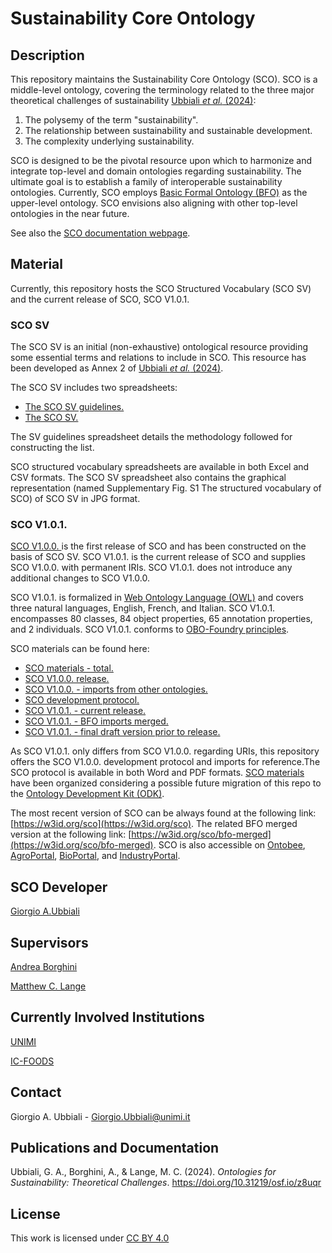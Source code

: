 # Sustainability Core Ontology

## Description

This repository maintains the Sustainability Core Ontology (SCO). SCO is a middle-level ontology, covering the terminology related to the three major theoretical challenges of sustainability [Ubbiali *et al.* (2024)](https://doi.org/10.31219/osf.io/z8uqr ):
1) The polysemy of the term "sustainability".
2) The relationship between sustainability and sustainable development.
3) The complexity underlying sustainability.
   
SCO is designed to be the pivotal resource upon which to harmonize and integrate top-level and domain ontologies regarding sustainability. The ultimate goal is to establish a family of interoperable sustainability ontologies. Currently, SCO employs [Basic Formal Ontology (BFO)](https://github.com/BFO-ontology/BFO-2020) as the upper-level ontology. SCO envisions also aligning with other top-level ontologies in the near future.

See also the [SCO documentation webpage](https://gioubbiali.github.io/Sustainability-Core-Ontology/).

## Material

Currently, this repository hosts the SCO Structured Vocabulary (SCO SV) and the current release of SCO, SCO V1.0.1. 

### SCO SV

The SCO SV is an initial (non-exhaustive) ontological resource providing some essential terms and relations to include in SCO. This resource has been developed as Annex 2 of [Ubbiali *et al.* (2024)](https://doi.org/10.31219/osf.io/z8uqr).

The SCO SV includes two spreadsheets: 

- [The SCO SV guidelines.](https://github.com/gioUbbiali/Sustainability-Core-Ontology/tree/main/SCO%20SV%20guidelines)
- [The SCO SV.](https://github.com/gioUbbiali/Sustainability-Core-Ontology/tree/main/SCO%20SV%20guidelines) 

The SV guidelines spreadsheet details the methodology followed for constructing the list.

SCO structured vocabulary spreadsheets are available in both Excel and CSV formats. The SCO SV spreadsheet also contains the graphical representation (named Supplementary Fig. S1 The structured vocabulary of SCO) of SCO SV in JPG format.

### SCO V1.0.1.

[SCO V1.0.0. ](https://github.com/gioUbbiali/Sustainability-Core-Ontology/releases/tag/v1.0.0)is the first release of SCO and has been constructed on the basis of SCO SV. SCO V1.0.1. is the current release of SCO and supplies SCO V1.0.0. with permanent IRIs. SCO V1.0.1. does not introduce any additional changes to SCO V1.0.0. 

SCO V1.0.1. is formalized in [Web Ontology Language (OWL)](https://www.w3.org/TR/owl2-overview/) and covers three natural languages, English, French, and Italian. SCO V1.0.1. encompasses 80 classes, 84 object properties, 65 annotation properties, and 2 individuals. SCO V1.0.1. conforms to [OBO-Foundry principles](https://obofoundry.org/principles/fp-000-summary.html).

SCO materials can be found here:

- [SCO materials - total.](https://github.com/gioUbbiali/Sustainability-Core-Ontology/tree/main/SCO%20material)
- [SCO V1.0.0. release.](https://github.com/gioUbbiali/Sustainability-Core-Ontology/releases/tag/v1.0.0)
- [SCO V1.0.0. - imports from other ontologies.](https://github.com/gioUbbiali/Sustainability-Core-Ontology/tree/main/SCO%20material/src/ontology/imports)
- [SCO development protocol.](https://github.com/gioUbbiali/Sustainability-Core-Ontology/tree/main/SCO%20material/SCO%20development%20protocol)
- [SCO V1.0.1. - current release.](https://github.com/gioUbbiali/Sustainability-Core-Ontology/blob/main/SCO.owl)
- [SCO V1.0.1. - BFO imports merged.](https://github.com/gioUbbiali/Sustainability-Core-Ontology/blob/main/SCO%20-%20BFO%20merged.owl)
- [SCO V1.0.1. - final draft version prior to release.](https://github.com/gioUbbiali/Sustainability-Core-Ontology/tree/main/SCO%20material/src/ontology)

As SCO V1.0.1. only differs from SCO V1.0.0. regarding URIs, this repository offers the SCO V1.0.0. development protocol and imports for reference.The SCO protocol is available in both Word and PDF formats. [SCO materials](https://github.com/gioUbbiali/Sustainability-Core-Ontology/tree/main/SCO) have been organized considering a possible future migration of this repo to the [Ontology Development Kit (ODK)](https://github.com/INCATools/ontology-development-kit).

The most recent version of SCO can be always found at the following link: [https://w3id.org/sco](https://w3id.org/sco). The related BFO merged version at the following link: [https://w3id.org/sco/bfo-merged](https://w3id.org/sco/bfo-merged). SCO is also accessible on [Ontobee](https://ontobee.org/ontology/SCO), [AgroPortal](https://agroportal.lirmm.fr/ontologies/SCO), [BioPortal](https://bioportal.bioontology.org/ontologies/SCO_V1), and [IndustryPortal](https://industryportal.enit.fr/ontologies/SCO).

##  SCO Developer   

[Giorgio A.Ubbiali](https://orcid.org/0000-0001-7872-1770)

##  Supervisors  

[Andrea Borghini](https://orcid.org/0000-0002-2239-1482)

[Matthew C. Lange](https://orcid.org/0000-0002-6148-7962)


## Currently Involved Institutions

[UNIMI](https://www.unimi.it/it)

[IC-FOODS](https://www.ic-foods.org/)


## Contact

Giorgio A. Ubbiali - Giorgio.Ubbiali@unimi.it


## Publications and Documentation

Ubbiali, G. A., Borghini, A., & Lange, M. C. (2024). *Ontologies for Sustainability: Theoretical Challenges*. https://doi.org/10.31219/osf.io/z8uqr 


## License
This work is licensed under [CC BY 4.0 ](https://creativecommons.org/licenses/by/4.0/)

